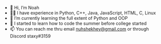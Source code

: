 - 👋 Hi, I’m Noah
- 🧚🏽 I have experience in Python, C++, Java, JavaScript, HTML, C, Linux 
- 🌱 I’m currently learning the full extent of Python and OOP 
- 💞️ I started to learn how to code the summer before college started 
- 📫 You can reach me thru email <a href="mailto:your@email.com">nuhshekhey@gmail.com</a> or through Discord staxy#3159

<!---
Staxup/Staxup is a ✨ special ✨ repository because its `README.md` (this file) appears on your GitHub profile.
You can click the Preview link to take a look at your changes.
--->
